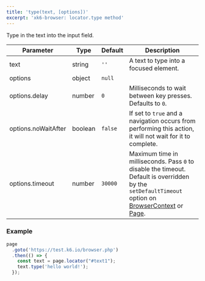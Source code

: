 ```yaml
---
title: 'type(text, [options])'
excerpt: 'xk6-browser: locator.type method'
---
```


Type in the text into the input field.

<TableWithNestedRows>

| Parameter           | Type    | Default | Description                                                                                                                                                                                                                           |
|---------------------|---------|---------|---------------------------------------------------------------------------------------------------------------------------------------------------------------------------------------------------------------------------------------|
| text                | string  | `''`    | A text to type into a focused element.                                                                                                                                                                                                |
| options             | object  | `null`  |                                                                                                                                                                                                                      |
| options.delay       | number  | `0`     | Milliseconds to wait between key presses. Defaults to `0`.                                                                                                                                                                            |
| options.noWaitAfter | boolean | `false` | If set to `true` and a navigation occurs from performing this action, it will not wait for it to complete.                                                                                                                            |
| options.timeout     | number  | `30000` | Maximum time in milliseconds. Pass `0` to disable the timeout. Default is overridden by the `setDefaultTimeout` option on [BrowserContext](/javascript-api/xk6-browser/api/browsercontext/) or [Page](/javascript-api/xk6-browser/api/page/). |

</TableWithNestedRows>

### Example

<CodeGroup labels={[]}>

<!-- eslint-skip -->

```javascript
page
  .goto('https://test.k6.io/browser.php')
  .then(() => {
    const text = page.locator("#text1");
    text.type('hello world!');    
  });
```

</CodeGroup>
